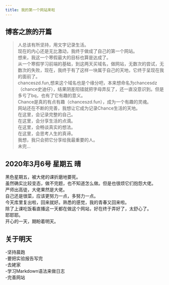 ```yaml
---
title: 我的第一个网站来啦
---
```

## 博客之旅的开篇
> 人总该有所坚持，用文字记录生活。  
现在的内心还是无比激动，我终于做成了自己的第一个网站。  
想来，我这一个寒假最大的目标也算是达成了。  
从一个寒假学习前端的基础，到这两天买域名，做网站，无数次的尝试，无数次的失败，现在，我终于有了这样一块属于自己的天地，它终于呈现在我的面前了。  
chanceszd.fun,想来这个域名也是个缘分吧，本来想命名为chancesdz（chance史迪仔），结果阴差阳错就把字母弄反了，还一直没意识到。但是多亏了bq，也有了它有趣的意义。  
Chance是真的有点有趣（chanceszd.fun），成为一个有趣的灵魂。  
网站还在不断的完善，我想让它成为记录Chance生活的天地。  
> 在这里，会记录完整的自己。  
> 在这里，会分享生活的点滴。  
> 在这里，会畅谈真实的想法。  
> 在这里，会思考人生的真谛。  
我想，我只会把它分享给我最重要的人。  
未完...  
## 2020年3月6号 星期五 晴
黑色星期五，被大佬的课折磨地要死。  
虽然确实比较变态，做不完题，也不知道怎么做。但是也很烦它们抱怨大佬。  
严师出高徒，大佬果然是大佬。  
自己还是很菜，应该更努力一点，多努力一点。  
今天库里复出啦，回来就好。熟悉的感觉，我的青春又回来啦。  
除了上课吃饭看直播这一天都在做这个网站，好在终于弄好了，太舒心了。  
耶耶耶。  
开心的一天，期盼着明天。  
## 关于明天
-坚持晨跑  
-要把实验报告写完  
-去姥家  
-学习Markdown语法来做日志  
-完善网站  
